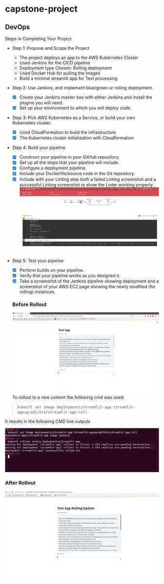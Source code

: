 # capstone-project
## DevOps


Steps in Completing Your Project

- Step 1: Propose and Scope the Project

  - The project deploys an app to the AWS Kubernetes Cluster 
  - Used Jenkins for the CICD pipeline
  - Deployment type Chosen: Rolling deployment
  - Used Docker Hub for pulling the images
  - Build a minimal streamlit app for Text processing

- Step 2: Use Jenkins, and implement blue/green or rolling deployment.
  - [x] Create your Jenkins master box with either Jenkins and install the plugins you will need.
  - [x] Set up your environment to which you will deploy code.
  
- Step 3: Pick AWS Kubernetes as a Service, or build your own Kubernetes cluster.
  - [x] Used CloudFormation to build the infrastructure
  - [x] The Kubernetes cluster initialization with Cloudformation

- Step 4: Build your pipeline
  - [x] Construct your pipeline in your GitHub repository.
  - [x] Set up all the steps that your pipeline will include.
  - [x] Configure a deployment pipeline.
  - [x] Include your Dockerfile/source code in the Git repository.
  - [x] Include with your Linting step both a failed Linting screenshot and a successful Linting screenshot to show the Linter working properly.
  ![UI](./assets/jenkins_failedlint.png "Lint Fail")
  
- Step 5: Test your pipeline
  - [x] Perform builds on your pipeline.
  - [x] Verify that your pipeline works as you designed it.
  - [x] Take a screenshot of the Jenkins pipeline showing deployment and a screenshot of your AWS EC2 page showing the newly modified (for rolling) instances.
  ### Before Rollout
  ![UI](./assets/main_app.png "Before Rollout")
  To rollout to a new commit the following cmd was used:
  
> `kubectl set image deployments/streamlit-app streamlit-app=gradjitta/streamlit-app:roll`

It results in the following CMD line outputs

![CMD](./assets/rolledout.png "cmd to rollout")
  ### After Rollout
  ![UI](./assets/UIRolledOut.png "Adter Rollout")
